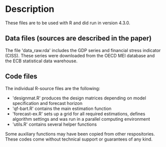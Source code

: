 # Description
These files are to be used with R and did run in version 4.3.0. 

## Data files (sources are described in the paper)
The file 'data_raw.rda' includes the GDP series and financial stress indicator (CISS). These series were downloaded from the OECD MEI database and the ECB statistical data warehouse.

## Code files
The individual R-source files are the following:

- 'designmat.R' produces the design matrices depending on model specification and forecast horizon
- 'qf-bart.R' contains the main estimation function
- 'forecast-ex.R' sets up a grid for all required estimations, defines algorithm settings and was run in a parallel computing environment
- 'utils.R' contains several helper functions

Some auxiliary functions may have been copied from other respositories. These codes come without technical support or guarantees of any kind.
